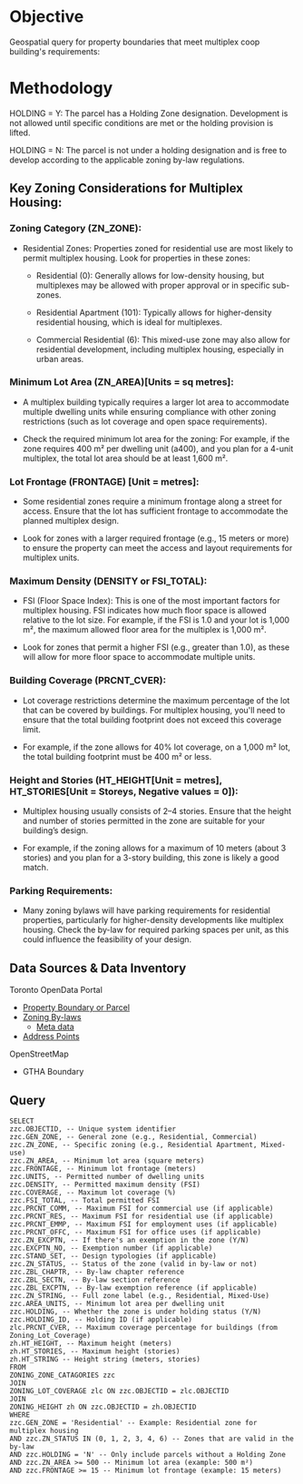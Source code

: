 # Objective
Geospatial query for property boundaries that meet multiplex coop building's requirements:

# Methodology
HOLDING = Y: The parcel has a Holding Zone designation. Development is not allowed until specific conditions are met or the holding provision is lifted.

HOLDING = N: The parcel is not under a holding designation and is free to develop according to the applicable zoning by-law regulations.

## Key Zoning Considerations for Multiplex Housing:
### Zoning Category (ZN_ZONE):

- Residential Zones: Properties zoned for residential use are most likely to permit multiplex housing. Look for properties in these zones:

  - Residential (0): Generally allows for low-density housing, but multiplexes may be allowed with proper approval or in specific sub-zones.

  - Residential Apartment (101): Typically allows for higher-density residential housing, which is ideal for multiplexes.

  - Commercial Residential (6): This mixed-use zone may also allow for residential development, including multiplex housing, especially in urban areas.

### Minimum Lot Area (ZN_AREA)[Units = sq metres]:

- A multiplex building typically requires a larger lot area to accommodate multiple dwelling units while ensuring compliance with other zoning restrictions (such as lot coverage and open space requirements).

- Check the required minimum lot area for the zoning: For example, if the zone requires 400 m² per dwelling unit (a400), and you plan for a 4-unit multiplex, the total lot area should be at least 1,600 m².

### Lot Frontage (FRONTAGE) [Unit = metres]:

- Some residential zones require a minimum frontage along a street for access. Ensure that the lot has sufficient frontage to accommodate the planned multiplex design.

- Look for zones with a larger required frontage (e.g., 15 meters or more) to ensure the property can meet the access and layout requirements for multiplex units.

### Maximum Density (DENSITY or FSI_TOTAL):

- FSI (Floor Space Index): This is one of the most important factors for multiplex housing. FSI indicates how much floor space is allowed relative to the lot size. For example, if the FSI is 1.0 and your lot is 1,000 m², the maximum allowed floor area for the multiplex is 1,000 m².

- Look for zones that permit a higher FSI (e.g., greater than 1.0), as these will allow for more floor space to accommodate multiple units.

### Building Coverage (PRCNT_CVER):

- Lot coverage restrictions determine the maximum percentage of the lot that can be covered by buildings. For multiplex housing, you'll need to ensure that the total building footprint does not exceed this coverage limit.

- For example, if the zone allows for 40% lot coverage, on a 1,000 m² lot, the total building footprint must be 400 m² or less.

### Height and Stories (HT_HEIGHT[Unit = metres], HT_STORIES[Unit = Storeys, Negative values = 0]):

- Multiplex housing usually consists of 2–4 stories. Ensure that the height and number of stories permitted in the zone are suitable for your building’s design.

- For example, if the zoning allows for a maximum of 10 meters (about 3 stories) and you plan for a 3-story building, this zone is likely a good match.

### Parking Requirements:

- Many zoning bylaws will have parking requirements for residential properties, particularly for higher-density developments like multiplex housing. Check the by-law for required parking spaces per unit, as this could influence the feasibility of your design.

## Data Sources & Data Inventory
Toronto OpenData Portal

- [Property Boundary or Parcel](https://open.toronto.ca/dataset/property-boundaries/)
- [Zoning By-laws](https://open.toronto.ca/dataset/zoning-by-law/)
  - [Meta data](https://ckan0.cf.opendata.inter.prod-toronto.ca/dataset/34927e44-fc11-4336-a8aa-a0dfb27658b7/resource/aa11a6f1-17fd-49b7-bbe4-f381bbc36f94/download/Zoning_readme.txt)
- [Address Points](https://open.toronto.ca/dataset/address-points-municipal-toronto-one-address-repository/)

OpenStreetMap

- GTHA Boundary

## Query
```
SELECT
zzc.OBJECTID, -- Unique system identifier
zzc.GEN_ZONE, -- General zone (e.g., Residential, Commercial)
zzc.ZN_ZONE, -- Specific zoning (e.g., Residential Apartment, Mixed-use)
zzc.ZN_AREA, -- Minimum lot area (square meters)
zzc.FRONTAGE, -- Minimum lot frontage (meters)
zzc.UNITS, -- Permitted number of dwelling units
zzc.DENSITY, -- Permitted maximum density (FSI)
zzc.COVERAGE, -- Maximum lot coverage (%)
zzc.FSI_TOTAL, -- Total permitted FSI
zzc.PRCNT_COMM, -- Maximum FSI for commercial use (if applicable)
zzc.PRCNT_RES, -- Maximum FSI for residential use (if applicable)
zzc.PRCNT_EMMP, -- Maximum FSI for employment uses (if applicable)
zzc.PRCNT_OFFC, -- Maximum FSI for office uses (if applicable)
zzc.ZN_EXCPTN, -- If there's an exemption in the zone (Y/N)
zzc.EXCPTN_NO, -- Exemption number (if applicable)
zzc.STAND_SET, -- Design typologies (if applicable)
zzc.ZN_STATUS, -- Status of the zone (valid in by-law or not)
zzc.ZBL_CHAPTR, -- By-law chapter reference
zzc.ZBL_SECTN, -- By-law section reference
zzc.ZBL_EXCPTN, -- By-law exemption reference (if applicable)
zzc.ZN_STRING, -- Full zone label (e.g., Residential, Mixed-Use)
zzc.AREA_UNITS, -- Minimum lot area per dwelling unit
zzc.HOLDING, -- Whether the zone is under holding status (Y/N)
zzc.HOLDING_ID, -- Holding ID (if applicable)
zlc.PRCNT_CVER, -- Maximum coverage percentage for buildings (from Zoning_Lot_Coverage)
zh.HT_HEIGHT, -- Maximum height (meters)
zh.HT_STORIES, -- Maximum height (stories)
zh.HT_STRING -- Height string (meters, stories)
FROM
ZONING_ZONE_CATAGORIES zzc
JOIN
ZONING_LOT_COVERAGE zlc ON zzc.OBJECTID = zlc.OBJECTID
JOIN
ZONING_HEIGHT zh ON zzc.OBJECTID = zh.OBJECTID
WHERE
zzc.GEN_ZONE = 'Residential' -- Example: Residential zone for multiplex housing
AND zzc.ZN_STATUS IN (0, 1, 2, 3, 4, 6) -- Zones that are valid in the by-law
AND zzc.HOLDING = 'N' -- Only include parcels without a Holding Zone
AND zzc.ZN_AREA >= 500 -- Minimum lot area (example: 500 m²)
AND zzc.FRONTAGE >= 15 -- Minimum lot frontage (example: 15 meters)

```
